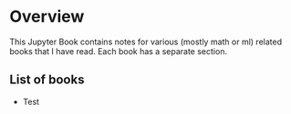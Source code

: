 # Overview

This Jupyter Book contains notes for various (mostly math or ml) related books that I have read. Each book has a separate section.

## List of books

* Test